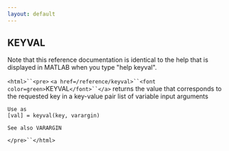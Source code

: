 ```yaml
---
layout: default
---
```


##  KEYVAL

Note that this reference documentation is identical to the help that is displayed in MATLAB when you type "help keyval".

`<html>``<pre>`
    `<a href=/reference/keyval>``<font color=green>`KEYVAL`</font>``</a>` returns the value that corresponds to the requested key in a
    key-value pair list of variable input arguments
 
    Use as
    [val] = keyval(key, varargin)
 
    See also VARARGIN
`</pre>``</html>`

